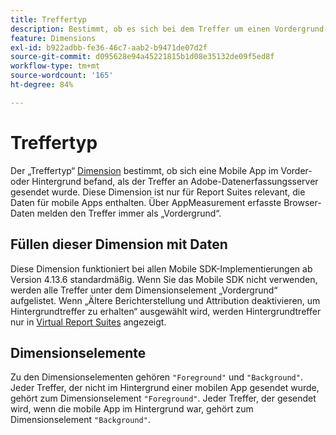 ```yaml
---
title: Treffertyp
description: Bestimmt, ob es sich bei dem Treffer um einen Vordergrund- oder Hintergrundtreffer handelt.
feature: Dimensions
exl-id: b922adbb-fe36-46c7-aab2-b9471de07d2f
source-git-commit: d095628e94a45221815b1d08e35132de09f5ed8f
workflow-type: tm+mt
source-wordcount: '165'
ht-degree: 84%

---
```


# Treffertyp

Der „Treffertyp“ [Dimension](overview.md) bestimmt, ob sich eine Mobile App im Vorder- oder Hintergrund befand, als der Treffer an Adobe-Datenerfassungsserver gesendet wurde. Diese Dimension ist nur für Report Suites relevant, die Daten für mobile Apps enthalten. Über AppMeasurement erfasste Browser-Daten melden den Treffer immer als „Vordergrund“.

## Füllen dieser Dimension mit Daten

Diese Dimension funktioniert bei allen Mobile SDK-Implementierungen ab Version 4.13.6 standardmäßig. Wenn Sie das Mobile SDK nicht verwenden, werden alle Treffer unter dem Dimensionselement „Vordergrund“ aufgelistet. Wenn „Ältere Berichterstellung und Attribution deaktivieren, um Hintergrundtreffer zu erhalten“ ausgewählt wird, werden Hintergrundtreffer nur in [Virtual Report Suites](../vrs/vrs-mobile-visit-processing.md) angezeigt.

## Dimensionselemente

Zu den Dimensionselementen gehören `"Foreground"` und `"Background"`. Jeder Treffer, der nicht im Hintergrund einer mobilen App gesendet wurde, gehört zum Dimensionselement `"Foreground"`. Jeder Treffer, der gesendet wird, wenn die mobile App im Hintergrund war, gehört zum Dimensionselement `"Background"`.
